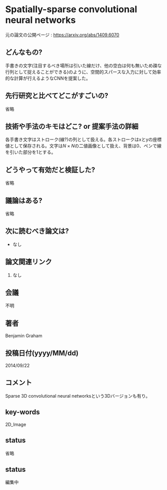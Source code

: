 # Spatially-sparse convolutional neural networks

元の論文の公開ページ : https://arxiv.org/abs/1409.6070

## どんなもの?
手書きの文字(注目するべき場所は引いた線だけ、他の空白は何も無いため疎な行列として捉えることができる)のように、空間的スパースな入力に対して効率的な計算が行えるようなCNNを提案した。

## 先行研究と比べてどこがすごいの?
省略

## 技術や手法のキモはどこ? or 提案手法の詳細
各手書き文字はストローク(線?)の列として扱える。各ストロークはxとyの座標値として保存される。文字は$N\times N$の二値画像として扱え、背景は0、ペンで線を引いた部分を1とする。

## どうやって有効だと検証した?
省略

## 議論はある?
省略

## 次に読むべき論文は?
- なし

## 論文関連リンク
1. なし

## 会議
不明

## 著者
Benjamin Graham

## 投稿日付(yyyy/MM/dd)
2014/09/22

## コメント
Sparse 3D convolutional neural networksという3Dバージョンも有り。

## key-words
2D_Image

## status
省略

## status
編集中